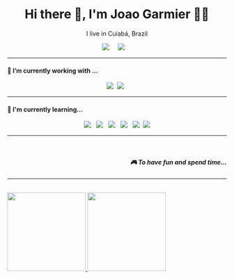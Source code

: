 <!--
**Vowkaz/Vowkaz** is a ✨ _special_ ✨ repository because its `README.md` (this file) appears on your GitHub profile.

Here are some ideas to get you started:

- 🔭 I’m currently working on ...
- 🌱 I’m currently learning ...
- 👯 I’m looking to collaborate on ...
- 🤔 I’m looking for help with ...
- 💬 Ask me about ...
- 📫 How to reach me: ...
- 😄 Pronouns: ...
- ⚡ Fun fact: ...
-->

<h1 align='center'> Hi there 👋, I'm Joao Garmier 👩‍💻 </h1>

<p align='center'>
  I live in Cuiabá, Brazil<b></b> 
</p>

<p align='center'>
  <a href="https://www.linkedin.com/in/joao-lucas-garmier/"><img src="https://img.shields.io/badge/linkedin-20232A?&style=for-the-badge&logo=linkedin&logoColor=blue" /></a>&nbsp;&nbsp;&nbsp;&nbsp;
  <a href="mailto:jlucasgarmier@gmail.com?subject=Olá%20joão"><img src="https://img.shields.io/badge/gmail-20232A?&style=for-the-badge&logo=gmail&logoColor=red" /></a>&nbsp;&nbsp;&nbsp;&nbsp;
</p>

<hr>

<h4>🔭  I’m currently working with ...</h4>

<p align='center'>
  <img src="https://img.shields.io/badge/CSS3-20232A?&style=for-the-badge&logo=css3&logoColor=blue" />&nbsp;&nbsp;<img src="https://img.shields.io/badge/JavaScript-20232A?style=for-the-badge&logo=javascript&logoColor=yellow" />&nbsp;&nbsp;
</p>

<hr>

<h4>🌱  I'm currently learning...</h4>

<p align='center'>
  <img src="https://img.shields.io/badge/PHP-20232A?style=for-the-badge&logo=php&logoColor=purple">&nbsp;&nbsp;&nbsp;<img src="https://img.shields.io/badge/next.js-20232A?style=for-the-badge&logo=next.js&logoColor=white" />&nbsp;&nbsp;&nbsp;<img src="https://img.shields.io/badge/node.js-20232A?&style=for-the-badge&logo=node.js&logoColor=green" />&nbsp;&nbsp;&nbsp;<img src="https://img.shields.io/badge/vue.js-20232A?&style=for-the-badge&logo=vue.js&logoColor=green"/>&nbsp;&nbsp;&nbsp;<img src="https://img.shields.io/badge/laravel-20232A?&style=for-the-badge&logo=laravel&logoColor=red"/>&nbsp;&nbsp;<img src="https://img.shields.io/badge/React-20232A?style=for-the-badge&logo=react&logoColor=61DAFB" />
</p>

<hr>

<br>

  <h5 align="right">🎮 To have fun and spend time...</h5>
  
<hr>

<br>

<div>
  <a href="https://github.com/Vowkaz">
  <img height="180em" src="https://github-readme-stats.vercel.app/api?username=Vowkaz&show_icons=true&theme=dracula&count_private=true"/>
  <img height="180em" src="https://github-readme-stats.vercel.app/api/top-langs/?username=anuraghazra&layout=compact&theme=dracula"
</div>

